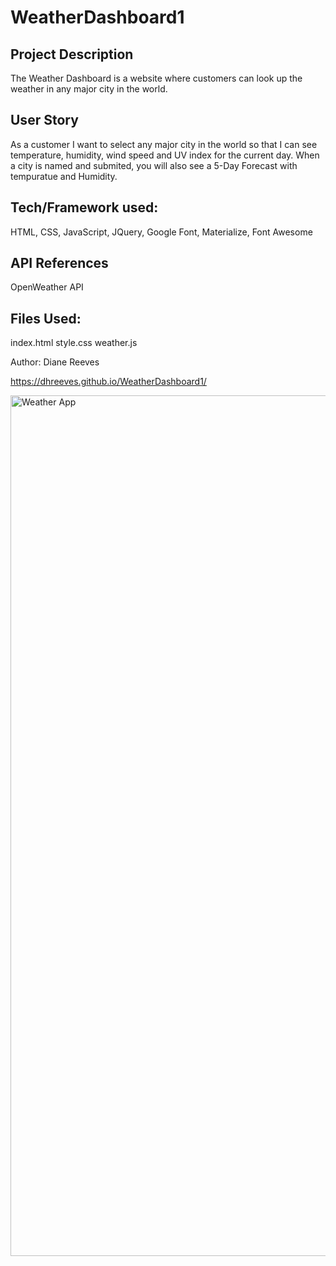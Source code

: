 # WeatherDashboard1

## Project Description
The Weather Dashboard is a website where customers can look up the weather in any major city in the world.

## User Story
As a customer
I want to select any major city in the world
so that I can see temperature, humidity, wind speed and UV index for the current day. 
When a city is named and submited, you will also see a 5-Day Forecast with tempuratue and Humidity.

## Tech/Framework used:
HTML, CSS, JavaScript, JQuery, Google Font, Materialize, Font Awesome

## API References
OpenWeather API


## Files Used:
index.html
style.css
weather.js


Author: Diane Reeves

https://dhreeves.github.io/WeatherDashboard1/

<img width="1377" alt="Weather App" src="https://user-images.githubusercontent.com/34249881/88244362-36b1d080-cc59-11ea-80fd-c594ae6acfb0.png">
